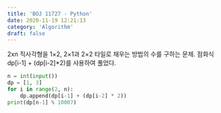 ```yaml
---
title: 'BOJ 11727 - Python'
date: 2020-11-19 12:21:13
category: 'Algorithm'
draft: false
---
```

2xn 직사각형을 1×2, 2×1과 2×2 타일로 채우는 방법의 수를 구하는 문제. 점화식 dp[i-1] + (dp[i-2]*2)를 사용하여 풀었다.
```python
n = int(input())
dp = [1, 3]
for i in range(2, n):
    dp.append(dp[i-1] + (dp[i-2] * 2))
print(dp[n-1] % 10007)

```